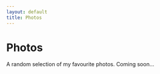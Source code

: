 ```yaml
---
layout: default
title: Photos
---
```

# Photos

A random selection of my favourite photos. Coming soon...
